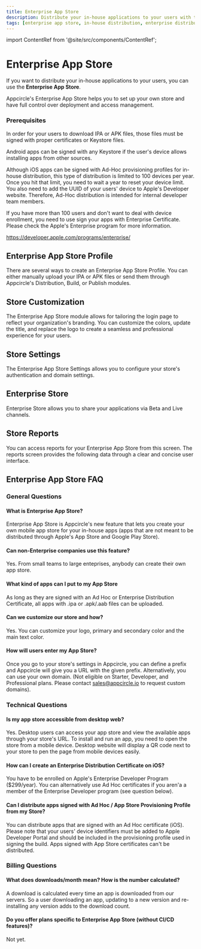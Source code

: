 ```yaml
---
title: Enterprise App Store
description: Distribute your in-house applications to your users with the Enterprise App Store in Appcircle
tags: [enterprise app store, in-house distribution, enterprise distribution, faq]
---
```


import ContentRef from '@site/src/components/ContentRef';

# Enterprise App Store

If you want to distribute your in-house applications to your users, you can use the **Enterprise App Store**.

Appcircle's Enterprise App Store helps you to set up your own store and have full control over deployment and access management.

### Prerequisites

In order for your users to download IPA or APK files, those files must be signed with proper certificates or Keystore files.

Android apps can be signed with any Keystore if the user's device allows installing apps from other sources.

Although iOS apps can be signed with Ad-Hoc provisioning profiles for in-house distribution, this type of distribution is limited to 100 devices per year. Once you hit that limit, you need to wait a year to reset your device limit. You also need to add the UUID of your users' device to Apple's Developer website. Therefore, Ad-Hoc distribution is intended for internal developer team members.

If you have more than 100 users and don't want to deal with device enrollment, you need to use sign your apps with Enterprise Certificate. Please check the Apple's Enterprise program for more information.

https://developer.apple.com/programs/enterprise/

## Enterprise App Store Profile

There are several ways to create an Enterprise App Store Profile. You can either manually upload your IPA or APK files or send them through Appcircle's Distribution, Build, or Publish modules.

## Store Customization

The Enterprise App Store module allows for tailoring the login page to reflect your organization's branding. You can customize the colors, update the title, and replace the logo to create a seamless and professional experience for your users.

## Store Settings

The Enterprise App Store Settings allows you to configure your store's authentication and domain settings.

## Enterprise Store

Enterprise Store allows you to share your applications via Beta and Live channels.

## Store Reports

You can access reports for your Enterprise App Store from this screen. The reports screen provides the following data through a clear and concise user interface.

## Enterprise App Store FAQ

### General Questions

#### What is Enterprise App Store?

Enterprise App Store is Appcircle's new feature that lets you create your own mobile app store for your in-house apps (apps that are not meant to be distributed through Apple's App Store and Google Play Store).

#### Can non-Enterprise companies use this feature?

Yes. From small teams to large enteprises, anybody can create their own app store.

#### What kind of apps can I put to my App Store

As long as they are signed with an Ad Hoc or Enterprise Distribution Certificate, all apps with .ipa or .apk/.aab files can be uploaded.

#### Can we customize our store and how?

Yes. You can customize your logo, primary and secondary color and the main text color.

#### How will users enter my App Store?

Once you go to your store's settings in Appcircle, you can define a prefix and Appcircle will give you a URL with the given prefix. Alternatively, you can use your own domain. (Not eligible on Starter, Developer, and Professional plans. Please contact sales@appcircle.io to request custom domains).

### Technical Questions

#### Is my app store accessible from desktop web?

Yes. Desktop users can access your app store and view the available apps through your store's URL. To install and run an app, you need to open the store from a mobile device. Desktop website will display a QR code next to your store to pen the page from mobile devices easily.

#### How can I create an Enterprise Distribution Certificate on iOS?

You have to be enrolled on Apple's Enterprise Developer Program ($299/year). You can alternatively use Ad Hoc certificates if you aren'a a member of the Enterprise Developer program (see question below).

#### Can I distribute apps signed with Ad Hoc / App Store Provisioning Profile from my Store?

You can distribute apps that are signed with an Ad Hoc certificate (iOS). Please note that your users' device identifiers must be added to Apple Developer Portal and should be included in the provisioning profile used in signing the build. Apps signed with App Store certificates can't be distributed.

### Billing Questions

#### What does downloads/month mean? How is the number calculated?

A download is calculated every time an app is downloaded from our servers. So a user downloading an app, updating to a new version and re-installing any version adds to the download count.

#### Do you offer plans specific to Enterprise App Store (without CI/CD features)?

Not yet.